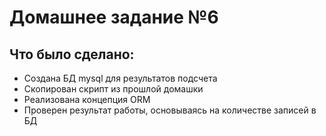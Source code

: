 # Домашнее задание №6
## Что было сделано:
* Создана БД mysql для результатов подсчета
* Скопирован скрипт из прошлой домашки
* Реализована концепция ORM
* Проверен результат работы, основываясь на количестве записей в БД
